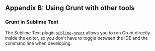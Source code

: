 ## Appendix B: Using Grunt with other tools

### Grunt in Sublime Text

The Sublime Text plugin [`sublime-grunt`](https://github.com/tvooo/sublime-grunt) allows you to run Grunt directly inside the editor, so you don't have to toggle between the IDE and the command line when developing.